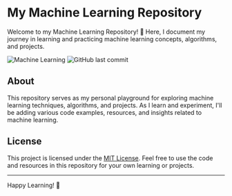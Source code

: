 # My Machine Learning Repository

Welcome to my Machine Learning Repository! 🚀 Here, I document my journey in learning and practicing machine learning concepts, algorithms, and projects.

![Machine Learning](https://img.shields.io/badge/Machine-Learning-brightgreen)
![GitHub last commit](https://img.shields.io/github/last-commit/RawatShreyansh/Machine_learning?style=flat)

## About

This repository serves as my personal playground for exploring machine learning techniques, algorithms, and projects. As I learn and experiment, I'll be adding various code examples, resources, and insights related to machine learning.

## License

This project is licensed under the [MIT License](LICENSE). Feel free to use the code and resources in this repository for your own learning or projects.

---

Happy Learning! 🌟

